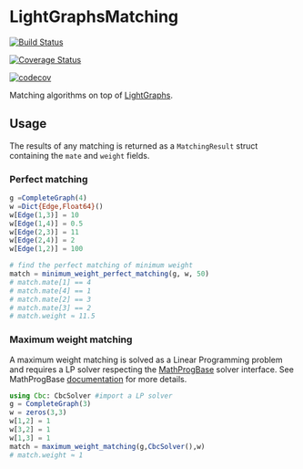 # LightGraphsMatching

[![Build Status](https://travis-ci.org/JuliaGraphs/LightGraphsMatching.jl.svg?branch=master)](https://travis-ci.org/JuliaGraphs/LightGraphsMatching.jl)

[![Coverage Status](https://coveralls.io/repos/github/JuliaGraphs/LightGraphsMatching.jl/badge.svg?branch=master)](https://coveralls.io/github/JuliaGraphs/LightGraphsMatching.jl?branch=master)

[![codecov](https://codecov.io/gh/JuliaGraphs/LightGraphsMatching.jl/branch/master/graph/badge.svg)](https://codecov.io/gh/JuliaGraphs/LightGraphsMatching.jl)

Matching algorithms on top of [LightGraphs](https://github.com/JuliaGraphs/LightGraphs.jl).

## Usage

The results of any matching is returned as a `MatchingResult` struct
containing the `mate` and `weight` fields.

### Perfect matching

```julia
g =CompleteGraph(4)
w =Dict{Edge,Float64}()
w[Edge(1,3)] = 10
w[Edge(1,4)] = 0.5
w[Edge(2,3)] = 11
w[Edge(2,4)] = 2
w[Edge(1,2)] = 100

# find the perfect matching of minimum weight
match = minimum_weight_perfect_matching(g, w, 50)
# match.mate[1] == 4
# match.mate[4] == 1
# match.mate[2] == 3
# match.mate[3] == 2
# match.weight ≈ 11.5
```

### Maximum weight matching

A maximum weight matching is solved as a Linear Programming
problem and requires a LP solver respecting the [MathProgBase](https://github.com/JuliaOpt/MathProgBase.jl) solver
interface. See MathProgBase 
[documentation](http://mathprogbasejl.readthedocs.io/en/latest/solvers.html) for more details.

```julia
using Cbc: CbcSolver #import a LP solver
g = CompleteGraph(3)
w = zeros(3,3)
w[1,2] = 1
w[3,2] = 1
w[1,3] = 1
match = maximum_weight_matching(g,CbcSolver(),w)
# match.weight ≈ 1
```
